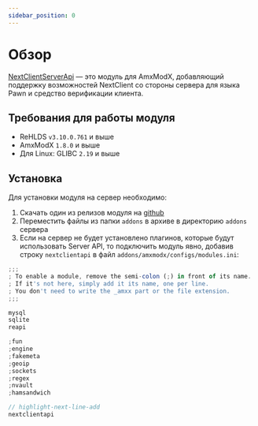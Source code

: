 ```yaml
---
sidebar_position: 0
---
```


# Обзор

[NextClientServerApi](https://github.com/CS-NextClient/NextClientServerApi) — это модуль для AmxModX, добавляющий поддержку возможностей NextClient
со стороны сервера для языка Pawn и средство верификации клиента.

## Требования для работы модуля
* ReHLDS `v3.10.0.761` и выше
* AmxModX `1.8.0` и выше
* Для Linux: GLIBC `2.19` и выше

## Установка

Для установки модуля на сервер необходимо:
1. Скачать один из релизов модуля на [github](https://github.com/CS-NextClient/NextClientServerApi/releases)
2. Переместить файлы из папки `addons` в архиве в директорию `addons` сервера
3. Если на сервер не будет установлено плагинов, которые будут использовать Server API, то подключить
модуль явно, добавив строку `nextclientapi` в файл `addons/amxmodx/configs/modules.ini`:

```js
;;;
; To enable a module, remove the semi-colon (;) in front of its name.
; If it's not here, simply add it its name, one per line.
; You don't need to write the _amxx part or the file extension.
;;;

mysql
sqlite
reapi

;fun
;engine
;fakemeta
;geoip
;sockets
;regex
;nvault
;hamsandwich

// highlight-next-line-add
nextclientapi
```